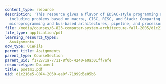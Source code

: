 ```yaml
---
content_type: resource
description: 'This resource gives a flavor of EDSAC-style programming and its limitations
  including problems based on macros, CISC, RISC, and Stack: Comparing ISAs, stack,
  microprogramming and bus-based architectures, pipeline, and processor design.'
file: /media/courses/6-823-computer-system-architecture-fall-2005/d1c216e580742050ea0f71999d6e05b6_psetm1.pdf
file_type: application/pdf
learning_resource_types:
- Assignments
ocw_type: OCWFile
parent_title: Assignments
parent_type: CourseSection
parent_uid: f172871a-7711-8f0b-4240-e0a301ff7efe
resourcetype: Document
title: psetm1.pdf
uid: d1c216e5-8074-2050-ea0f-71999d6e05b6
---
```

